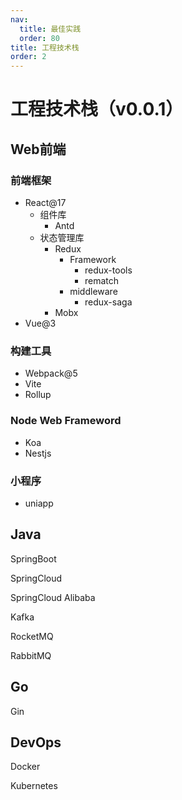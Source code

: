 ```yaml
---
nav:
  title: 最佳实践
  order: 80
title: 工程技术栈
order: 2
---
```


# 工程技术栈（v0.0.1）

## Web前端

### 前端框架

- React@17
  - 组件库
    - Antd
  - 状态管理库
    - Redux
      - Framework
        - redux-tools
        - rematch
      - middleware
        - redux-saga
    - Mobx
- Vue@3

### 构建工具

- Webpack@5
- Vite
- Rollup

### Node Web Frameword

- Koa
- Nestjs

### 小程序

- uniapp

## Java

SpringBoot

SpringCloud

SpringCloud Alibaba

Kafka

RocketMQ

RabbitMQ

## Go

Gin

## DevOps

Docker

Kubernetes





